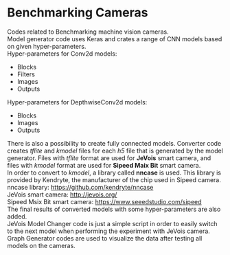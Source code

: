 # Benchmarking Cameras
Codes related to Benchmarking machine vision cameras. <br />
Model generator code uses Keras and crates a range of CNN models based on given hyper-parameters. <br />
Hyper-parameters for Conv2d models:
* Blocks
* Filters
* Images
* Outputs

Hyper-parameters for DepthwiseConv2d models:
* Blocks
* Images
* Outputs

There is also a possibility to create fully connected models.
Converter code creates *tflite* and *kmodel* files for each *h5* file that is generated by the model generator. Files with *tflite* format are used for **JeVois** smart camera, and files with *kmodel* format are used for **Sipeed Maix Bit** smart camera. <br />
In order to convert to *kmodel*, a library called **nncase** is used. This library is provided by Kendryte, the manufacturer of the chip used in Sipeed camera. <br />
nncase library: https://github.com/kendryte/nncase <br />
JeVois smart camera: http://jevois.org/ <br />
Sipeed Msix Bit smart camera: https://www.seeedstudio.com/sipeed <br />
The final results of converted models with some hyper-parameters are also added. <br />
JeVois Model Changer code is just a simple script in order to easily switch to the next model when performing the experiment with JeVois camera. <br />
Graph Generator codes are used to visualize the data after testing all models on the cameras. 

